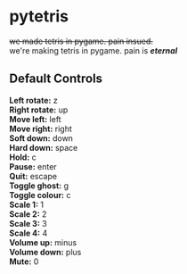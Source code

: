 # pytetris
~~we made tetris in pygame. pain insued.~~\
we're making tetris in pygame. pain is ***eternal***

## Default Controls
**Left rotate:** z\
**Right rotate:** up\
**Move left:** left\
**Move right:** right\
**Soft down:** down\
**Hard down:** space\
**Hold:** c\
**Pause:** enter\
**Quit:** escape\
**Toggle ghost:** g\
**Toggle colour:** c\
**Scale 1:** 1\
**Scale 2:** 2\
**Scale 3:** 3\
**Scale 4:** 4\
**Volume up:** minus\
**Volume down:** plus\
**Mute:** 0